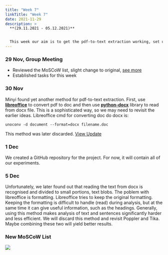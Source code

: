 ```yaml
---
title: "Week 7"
linkTitle: "Week 7"
date: 2021-11-29
description: >
  **(29.11.2021 - 05.12.2021)**


  This week our aim is to get the pdf-to-text extraction working, set up the project repo and work to finalise project requirements.
---
```


### 29 Nov, Group Meeting
* Reviewed the MoSCoW list, slight change to original, [see more](#new-moscow-list)
* Established tasks for this week

### 30 Nov
Minyi found yet another method for pdf-to-text extraction. First, use [**libreoffice**](https://www.libreoffice.org/) to convert pdf to doc and then use [**python-docx**](https://python-docx.readthedocs.io/en/latest/) library to read from docx file. This is a sophisticated way, so we may need to revisit the earlier ideas. Libreoffice cmd for converting doc do docx is:

`unoconv -d document --format=docx filename.doc`

This method was later discarded. [View Update](#5-dec)


### 1 Dec
We created a GitHub repository for the project. For now, it will contain all of our experiments.

### 5 Dec
Unfortunately, we later found out that reading the text from docx is recognised and divided to small portions, text blobs. The poblem with libreoffice is formatting. Libreoffice tries to keep the original formatting. Keeping the formatting is difficult to handle (read) during analysis, but at the same time it can give useful information, such as the headings. Generally, using this method makes analysis of text and sentences significantly harder and less efficient. We will discard this method and revisit Poppler and Tika. Maybe combining these two will yield better results.

### New MoSCoW List
![](/2021/group6/images/MOSCOW2.png)
